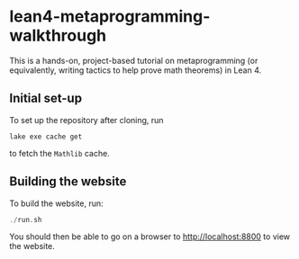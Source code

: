# lean4-metaprogramming-walkthrough
This is a hands-on, project-based tutorial on metaprogramming (or equivalently, writing tactics to help prove math theorems) in Lean 4.  

## Initial set-up

To set up the repository after cloning, run

```
lake exe cache get
```

to fetch the `Mathlib` cache.

## Building the website

To build the website, run:
```haskell
./run.sh
```

You should then be able to go on a browser to [http://localhost:8800][1] to view the website.

[1]:	http://localhost:8800
